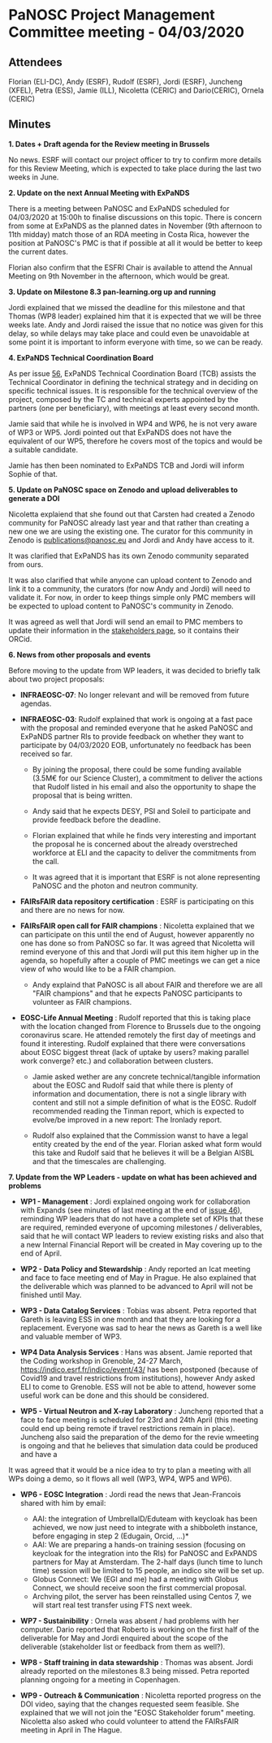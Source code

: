 ﻿PaNOSC Project Management Committee meeting - 04/03/2020
========================================================


Attendees
-------
Florian (ELI-DC), Andy (ESRF), Rudolf (ESRF), Jordi (ESRF), Juncheng (XFEL), Petra (ESS), Jamie (ILL), Nicoletta (CERIC) and Dario(CERIC), Ornela (CERIC)



Minutes
-------	

**1. Dates + Draft agenda for the Review meeting in Brussels** 

No news. ESRF will contact our project officer to try to confirm more details for this Review Meeting, which is expected to take place during the last two weeks in June.


**2. Update on the next Annual Meeting with ExPaNDS** 

There is a meeting between PaNOSC and ExPaNDS scheduled for 04/03/2020 at 15:00h to finalise discussions on this topic. There is concern from some at ExPaNDS as the planned dates in November (9th afternoon to 11th midday) match those of an RDA meeting in Costa Rica, however the position at PaNOSC's PMC is that if possible at all it would be better to keep the current dates.

Florian also confirm that the ESFRI Chair is available to attend the Annual Meeting on 9th November in the afternoon, which would be great.

**3. Update on Milestone 8.3 pan-learning.org up and running**

Jordi explained that we missed the deadline for this milestone and that Thomas (WP8 leader) explained him that it is expected that we will be three weeks late. Andy and Jordi raised the issue that no notice was given for this delay, so while delays may take place and could even be unavoidable at some point it is important to inform everyone with time, so we can be ready.

**4. ExPaNDS Technical Coordination Board**

As per issue [56](https://github.com/panosc-eu/panosc/issues/56), ExPaNDS Technical Coordination Board (TCB) assists the Technical Coordinator in defining the technical strategy and in deciding on specific technical issues. It is responsible for the technical overview of the project, composed by the TC and technical experts appointed by the partners (one per beneficiary), with meetings at least every second month.

Jamie said that while he is involved in WP4 and WP6, he is not very aware of WP3 or WP5. Jordi pointed out that ExPaNDS does not have the equivalent of our WP5, therefore he covers most of the topics and would be a suitable candidate.

Jamie has then been nominated to ExPaNDS TCB and Jordi will inform Sophie of that.

**5. Update on PaNOSC space on Zenodo and upload deliverables to generate a DOI**

Nicoletta explaiend that she found out that Carsten had created a Zenodo community for PaNOSC already last year and that rather than creating a new one we are using the existing one. The curator for this community in Zenodo is publications@panosc.eu and Jordi and Andy have access to it.

It was clarified that ExPaNDS has its own Zenodo community separated from ours.

It was also clarified that while anyone can upload content to Zenodo and link it to a community, the curators (for now Andy and Jordi) will need to validate it. For now, in order to keep things simple only PMC members will be expected to upload content to PaNOSC's community in Zenodo.

It was agreed as well that Jordi will send an email to PMC members to update their information in the [stakeholders page](https://github.com/panosc-eu/panosc/wiki/PaNOSC-Stakeholders), so it contains their ORCid.

**6. News from other proposals and events**

Before moving to the update from WP leaders, it was decided to briefly talk about two project proposals:

* **INFRAEOSC-07**: No longer relevant and will be removed from future agendas.

* **INFRAEOSC-03**: Rudolf explained that work is ongoing at a fast pace with the proposal and reminded everyone that he asked PaNOSC and ExPaNDS partner RIs to provide feedback on whether they want to participate by 04/03/2020 EOB, unfortunately no feedback has been received so far.

  * By joining the proposal, there could be some funding available (3.5M€ for our Science Cluster), a commitment to deliver the actions that Rudolf listed in his email and also the opportunity to shape the proposal that is being written.

  * Andy said that he expects DESY, PSI and Soleil to participate and provide feedback before the deadline.

  * Florian explained that while he finds very interesting and important the proposal he is concerned about the already overstreched workforce at ELI and the capacity to deliver the commitments from the call.

  * It was agreed that it is important that ESRF is not alone representing PaNOSC and the photon and neutron community.

* **FAIRsFAIR data repository certification** : ESRF is participating on this and there are no news for now.

* **FAIRsFAIR open call for FAIR champions** : Nicoletta explained that we can participate on this until the end of August, however apparently no one has done so from PaNOSC so far. It was agreed that Nicoletta will remind everyone of this and that Jordi will put this item higher up in the agenda, so hopefully after a couple of PMC meetings we can get a nice view of who would like to be a FAIR champion.

  * Andy explaind that PaNOSC is all about FAIR and therefore we are all "FAIR champions" and that he expects PaNOSC participants to volunteer as FAIR champions.

* **EOSC-Life Annual Meeting** : Rudolf reported that this is taking place with the location changed from Florence to Brussels due to the ongoing coronavirus scare. He attended remotely the first day of meetings and found it interesting. Rudolf explained that there were conversations about EOSC biggest threat (lack of uptake by users? making parallel work converge? etc.) and collaboration between clusters.

  * Jamie asked wether are any concrete technical/tangible information about the EOSC and Rudolf said that while there is plenty of information and documentation, there is not a single library with content and still not a simple definition of what is the EOSC. Rudolf recommended reading the Tinman report, which is expected to evolve/be improved in a new report: The Ironlady report.

  * Rudolf also explained that the Commission wanst to have a legal entity created by the end of the year. Florian asked what form would this take and Rudolf said that he believes it will be a Belgian AISBL and that the timescales are challenging.


**7. Update from the WP Leaders - update on what has been achieved and problems**

* **WP1 - Management** : Jordi explained ongoing work for collaboration with Expands (see minutes of last meeting at the end of [issue 46](https://github.com/panosc-eu/panosc/issues/46)), reminding WP leaders that do not have a complete set of KPIs that these are required, reminded everyone of upcoming milestones / deliverables, said that he will contact WP leaders to review existing risks and also that a new Internal Financial Report will be created in May covering up to the end of April.

* **WP2 - Data Policy and Stewardship** : Andy reported an Icat meeting and face to face meeting end of May in Prague. He also explained that the deliverable which was planned to be advanced to April will not be finished until May.

* **WP3 - Data Catalog Services** : Tobias was absent. Petra reported that Gareth is leaving ESS in one month and that they are looking for a replacement. Everyone was sad to hear the news as Gareth is a well like and valuable member of WP3.

* **WP4 Data Analysis Services** : Hans was absent. Jamie reported that  the Coding workshop in Grenoble, 24-27 March, https://indico.esrf.fr/indico/event/43/ has been postponed (because of Covid19 and travel restrictions from institutions), however Andy asked ELI to come to Grenoble. ESS will not be able to attend, however some useful work can be done and this should be considered.

* **WP5 - Virtual Neutron and X-ray Laboratory** : Juncheng reported that a face to face meeting is scheduled for 23rd and 24th April (this meeting could end up being remote if travel restrictions remain in place). Juncheng also said the preparation of the demo for the revie wmeeting is ongoing and that he believes that simulation data could be produced and have a 

It was agreed that it would be a nice idea to try to plan a meeting with all WPs doing a demo, so it flows all well (WP3, WP4, WP5 and WP6).

* **WP6 - EOSC Integration** : Jordi read the news that Jean-Francois shared with him by email:

  - AAI: the integration of UmbrellaID/Eduteam with keycloak has been achieved, we now just need to integrate with a shibboleth instance, before engaging in step 2 (Edugain, Orcid, ...)*
  - AAI: We are preparing a hands-on training session (focusing on keycloak for the integration into the RIs) for PaNOSC and ExPANDS partners for May at Amsterdam.  The 2-half days (lunch time to lunch time) session will be limited to 15 people, an indico site will be set up.
  - Globus Connect: We (EGI and me) had a meeting with Globus Connect, we should receive soon the first commercial proposal.
  - Archving pilot, the server has been reinstalled using Centos 7, we will start real test transfer using FTS next week.

* **WP7 - Sustainibility** : Ornela was absent / had problems with her computer. Dario reported that Roberto is working on the first half of the deliverable for May and Jordi enquired about the scope of the deliverable (stakeholder list or feedback from them as well?).

* **WP8 - Staff training in data stewardship** : Thomas was absent. Jordi already reported on the milestones 8.3 being missed. Petra reported planning ongoing for a meeting in Copenhagen.

* **WP9 - Outreach & Communication** : Nicoletta reported progress on the DOI video, saying that the changes requested seem feasible. She explained that we will not join the "EOSC Stakeholder forum" meeting. Nicoletta also asked who could volunteer to attend the FAIRsFAIR meeting in April in The Hague.







